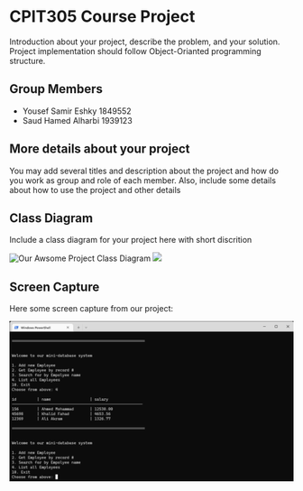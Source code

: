 # CPIT305 Course Project
Introduction about your project, describe the problem, and your solution. Project implementation should follow Object-Orianted programming structure.

## Group Members
- Yousef Samir Eshky 1849552
- Saud Hamed Alharbi 1939123


## More details about your project
You may add several titles and description about the project and how do you work as group and role of each member. Also, include some details about how to use the project and other details


## Class Diagram
Include a class diagram for your project here with short discrition

![Our Awsome Project Class Diagram](https://user-images.githubusercontent.com/114641673/202286239-b1e84b00-a03e-47cf-9ced-2ad48f4d5b27.jpg)
![](https://user-images.githubusercontent.com/114641673/202286337-24e6e9f7-a536-4aa9-806a-bc7d7517c559.jpg)



## Screen Capture
Here some screen capture from our project:

![Main menu](/images/capture01.png)
